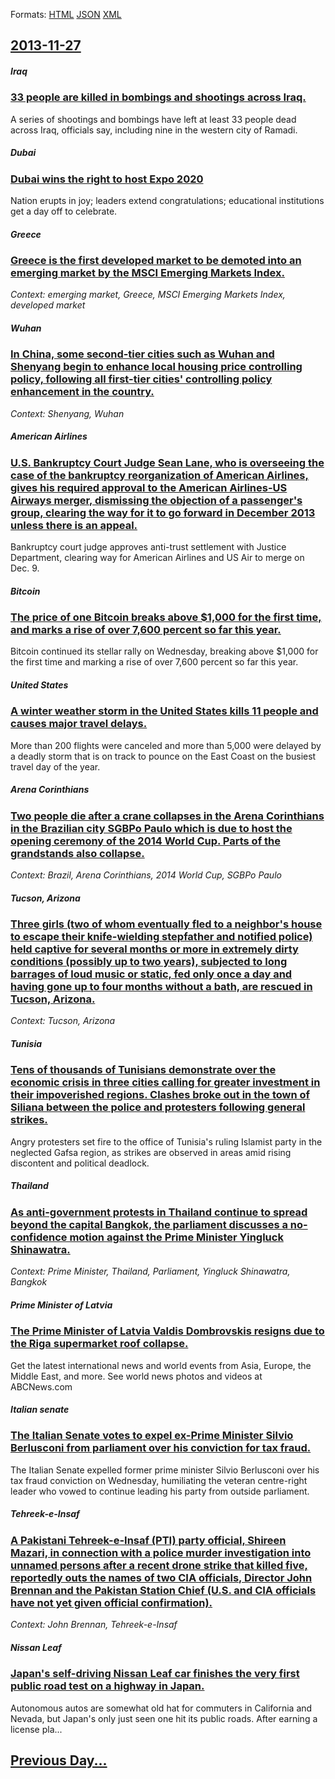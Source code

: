 
Formats: [HTML](2013/11/27/index.html)  [JSON](2013/11/27/index.json)  [XML](2013/11/27/index.xml)  

## [2013-11-27](/news/2013/11/27/index.md)

##### Iraq
### [33 people are killed in bombings and shootings across Iraq. ](/news/2013/11/27/33-people-are-killed-in-bombings-and-shootings-across-iraq.md)
A series of shootings and bombings have left at least 33 people dead across Iraq, officials say, including nine in the western city of Ramadi.

##### Dubai
### [Dubai wins the right to host Expo 2020 ](/news/2013/11/27/dubai-wins-the-right-to-host-expo-2020.md)
Nation erupts in joy; leaders extend congratulations; educational institutions get a day off to celebrate.

##### Greece
### [Greece is the first developed market to be demoted into an emerging market by the MSCI Emerging Markets Index. ](/news/2013/11/27/greece-is-the-first-developed-market-to-be-demoted-into-an-emerging-market-by-the-msci-emerging-markets-index.md)
_Context: emerging market, Greece, MSCI Emerging Markets Index, developed market_

##### Wuhan
### [In China, some second-tier cities such as Wuhan and Shenyang begin to enhance local housing price controlling policy, following all first-tier cities' controlling policy enhancement in the country. ](/news/2013/11/27/in-china-some-second-tier-cities-such-as-wuhan-and-shenyang-begin-to-enhance-local-housing-price-controlling-policy-following-all-first-ti.md)
_Context: Shenyang, Wuhan_

##### American Airlines
### [U.S. Bankruptcy Court Judge Sean Lane, who is overseeing the case of the bankruptcy reorganization of American Airlines, gives his required approval to the American Airlines-US Airways merger, dismissing the objection of a passenger's group, clearing the way for it to go forward in December 2013 unless there is an appeal. ](/news/2013/11/27/u-s-bankruptcy-court-judge-sean-lane-who-is-overseeing-the-case-of-the-bankruptcy-reorganization-of-american-airlines-gives-his-required.md)
Bankruptcy court judge approves anti-trust settlement with Justice Department, clearing way for American Airlines and US Air to merge on Dec. 9.

##### Bitcoin
### [The price of one Bitcoin breaks above $1,000 for the first time, and marks a rise of over 7,600 percent so far this year. ](/news/2013/11/27/the-price-of-one-bitcoin-breaks-above-1-000-for-the-first-time-and-marks-a-rise-of-over-7-600-percent-so-far-this-year.md)
Bitcoin continued its stellar rally on Wednesday, breaking above $1,000 for the first time and marking a rise of over 7,600 percent so far this year.

##### United States
### [A winter weather storm in the United States kills 11 people and causes major travel delays. ](/news/2013/11/27/a-winter-weather-storm-in-the-united-states-kills-11-people-and-causes-major-travel-delays.md)
More than 200 flights were canceled and more than 5,000 were delayed by a deadly storm that is on track to pounce on the East Coast on the busiest travel day of the year.

##### Arena Corinthians
### [Two people die after a crane collapses in the Arena Corinthians in the Brazilian city SGBPo Paulo which is due to host the opening ceremony of the 2014 World Cup. Parts of the grandstands also collapse. ](/news/2013/11/27/two-people-die-after-a-crane-collapses-in-the-arena-corinthians-in-the-brazilian-city-sagbpo-paulo-which-is-due-to-host-the-opening-ceremony.md)
_Context: Brazil, Arena Corinthians, 2014 World Cup, SGBPo Paulo_

##### Tucson, Arizona
### [Three girls (two of whom eventually fled to a neighbor's house to escape their knife-wielding stepfather and notified police) held captive for several months or more in extremely dirty conditions (possibly up to two years), subjected to long barrages of loud music or static, fed only once a day and having gone up to four months without a bath, are rescued in Tucson, Arizona. ](/news/2013/11/27/three-girls-two-of-whom-eventually-fled-to-a-neighbor-s-house-to-escape-their-knife-wielding-stepfather-and-notified-police-held-captive-f.md)
_Context: Tucson, Arizona_

##### Tunisia
### [Tens of thousands of Tunisians demonstrate over the economic crisis in three cities calling for greater investment in their impoverished regions. Clashes broke out in the town of Siliana between the police and protesters following general strikes. ](/news/2013/11/27/tens-of-thousands-of-tunisians-demonstrate-over-the-economic-crisis-in-three-cities-calling-for-greater-investment-in-their-impoverished-reg.md)
Angry protesters set fire to the office of Tunisia&#39;s ruling Islamist party in the neglected Gafsa region, as strikes are observed in areas amid rising discontent and political deadlock.

##### Thailand
### [As anti-government protests in Thailand continue to spread beyond the capital Bangkok, the parliament discusses a no-confidence motion against the Prime Minister Yingluck Shinawatra. ](/news/2013/11/27/as-anti-government-protests-in-thailand-continue-to-spread-beyond-the-capital-bangkok-the-parliament-discusses-a-no-confidence-motion-again.md)
_Context: Prime Minister, Thailand, Parliament, Yingluck Shinawatra, Bangkok_

##### Prime Minister of Latvia
### [The Prime Minister of Latvia Valdis Dombrovskis resigns due to the Riga supermarket roof collapse. ](/news/2013/11/27/the-prime-minister-of-latvia-valdis-dombrovskis-resigns-due-to-the-riga-supermarket-roof-collapse.md)
Get the latest international news and world events from Asia, Europe, the Middle East, and more. See world news photos and videos at ABCNews.com

##### Italian senate
### [The Italian Senate votes to expel ex-Prime Minister Silvio Berlusconi from parliament over his conviction for tax fraud. ](/news/2013/11/27/the-italian-senate-votes-to-expel-ex-prime-minister-silvio-berlusconi-from-parliament-over-his-conviction-for-tax-fraud.md)
The Italian Senate expelled former prime minister Silvio Berlusconi over his tax fraud conviction on Wednesday, humiliating the veteran centre-right leader who vowed to continue leading his party from outside parliament.

##### Tehreek-e-Insaf
### [A Pakistani Tehreek-e-Insaf (PTI) party official, Shireen Mazari, in connection with a police murder investigation into unnamed persons after a recent drone strike that killed five, reportedly outs the names of two CIA officials, Director John Brennan and the Pakistan Station Chief (U.S. and CIA officials have not yet given official confirmation). ](/news/2013/11/27/a-pakistani-tehreek-e-insaf-pti-party-official-shireen-mazari-in-connection-with-a-police-murder-investigation-into-unnamed-persons-afte.md)
_Context: John Brennan, Tehreek-e-Insaf_

##### Nissan Leaf
### [Japan's self-driving Nissan Leaf car finishes the very first public road test on a highway in Japan.](/news/2013/11/27/japan-s-self-driving-nissan-leaf-car-finishes-the-very-first-public-road-test-on-a-highway-in-japan.md)
Autonomous autos are somewhat old hat for commuters in California and Nevada, but Japan&#039;s only just seen one hit its public roads. After earning a license pla...

## [Previous Day...](/news/2013/11/26/index.md)

